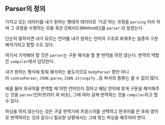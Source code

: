 ## Parser의 정의

가지고 있는 데이터를 내가 원하는 형태의 데이터로 ‘가공'하는 과정을 `parsing` 이라 하며 그 과정을 수행하는 모듈 혹은 [[메서드(Method)]]를 `parser` 라 일컫는다.

단순히 말하자면 내가 모르는 언어를 내가 원하는 언어의 구조로 바꿔주는 일종의 구문 해석기라고 말할 수도 있다.

여기서 기억해야 할 것은 `parser`는 구문 해석을 할 뿐 번역을 하진 않는다. 
번역의 역할은 `compiler`에서 담당한다.

내가 원하는 형식에 맞춰 해석하는 용도이므로 `bodyParser` 뿐만 아니라 `cookieParser`, `JSON.parse`, `JSON.stringify` ..등 파서의 종류는 셀 수 없이 많다.

예를 들어 외국어를 번역할 때 어떤 언어인지 정하고 해당 언어에 맞게 구문을 해석해주는 것을 `parser`(인터프리터 와 비슷), 
그에 따라 실제 번역하는 것을 `compiler`라고 할 수 있다.

파싱을 하지 않는다는 것은 구글 번역기에 프랑스어를 선택하고 한국어를 쓴 후에 영어로 번역하라는 것과 같으니 필요한 상황에서는 그에 맞는 파싱을 해주어야 한다.